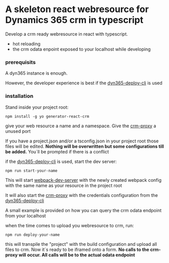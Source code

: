 # A skeleton react webresource for Dynamics 365 crm in typescript
Develop a crm ready webresource in react with typescript.

 - hot reloading
 - the crm odata enpoint exposed to your localhost while developing


### prerequisits
A dyn365 instance is enough.

However, the developer experience is best if the [dyn365-deploy-cli](https://github.com/andnilsson/dyn365-deploy-cli) is used

### installation
Stand inside your project root:

`
npm install -g yo generator-react-crm
`

give your web resource a name and a namespace. Give the [crm-proxy](https://github.com/andnilsson/crm-proxy) a unused port

If you have a project.json and/or a tsconfig.json in your project root those files will be edited. **Nothing will be overwritten but some configurations till be added.** You´ll be prompted if there is a conflict

if the [dyn365-deploy-cli](https://github.com/andnilsson/dyn365-deploy-cli) is used, start the dev server:

`
npm run start-your-name
`

This will start [webpack-dev-server](https://webpack.github.io/docs/webpack-dev-server.html) with the newly created webpack config with the same name as your resource in the project root

It will also start the [crm-proxy](https://github.com/andnilsson/crm-proxy) with the credentials configuration from the [dyn365-deploy-cli](https://github.com/andnilsson/dyn365-deploy-cli) 

A small example is provided on how you can query the crm odata endpoint from your localhost

when the time comes to upload you webresource to crm, run:

`
npm run deploy-your-name
`

this will transpile the "project" with the build configuration and upload all files to crm. Now it´s ready to be iframed onto a form. **No calls to the crm-proxy will occur. All calls will be to the actual odata endpoint**